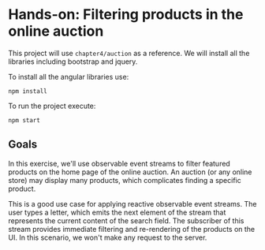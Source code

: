 # Hands-on: Filtering products in the online auction

This project will use `chapter4/auction` as a reference. We will install all the libraries
including bootstrap and jquery.

To install all the angular libraries use:

```shell
npm install
```

To run the project execute:

```shell
npm start
```

## Goals

In this exercise, we'll use observable event streams to filter featured products on the
home page of the online auction. An auction (or any online store) may display many products,
which complicates finding a specific product.

This is a good use case for applying reactive observable event streams. The user types
a letter, which emits the next element of the stream that represents the current content
of the search field. The subscriber of this stream provides immediate filtering and
re-rendering of the products on the UI. In this scenario, we won't make any request to the
server.
